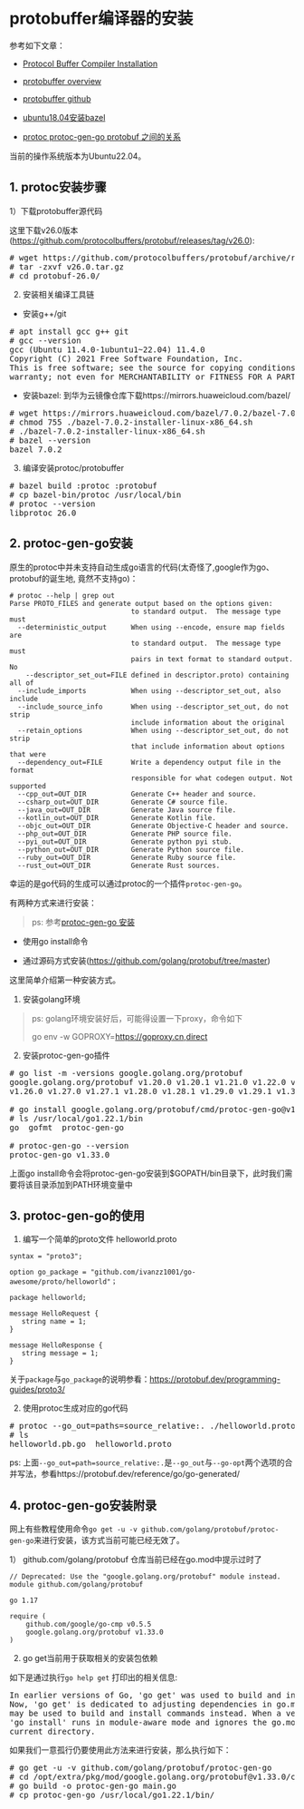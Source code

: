 # protobuffer编译器的安装

参考如下文章：

- [Protocol Buffer Compiler Installation](https://grpc.io/docs/protoc-installation/)

- [protobuffer overview](https://protobuf.dev/overview/)

- [protobuffer github](https://github.com/protocolbuffers/protobuf)

- [ubuntu18.04安装bazel](https://zhuanlan.zhihu.com/p/661422615)

- [protoc protoc-gen-go protobuf 之间的关系](https://blog.csdn.net/qq_30549099/article/details/124994705)


当前的操作系统版本为Ubuntu22.04。


## 1. protoc安装步骤
1）下载protobuffer源代码

这里下载v26.0版本(https://github.com/protocolbuffers/protobuf/releases/tag/v26.0):
<pre>
# wget https://github.com/protocolbuffers/protobuf/archive/refs/tags/v26.0.tar.gz
# tar -zxvf v26.0.tar.gz
# cd protobuf-26.0/
</pre>


2) 安装相关编译工具链

- 安装g++/git
<pre>
# apt install gcc g++ git
# gcc --version
gcc (Ubuntu 11.4.0-1ubuntu1~22.04) 11.4.0
Copyright (C) 2021 Free Software Foundation, Inc.
This is free software; see the source for copying conditions.  There is NO
warranty; not even for MERCHANTABILITY or FITNESS FOR A PARTICULAR PURPOSE.
</pre>

- 安装bazel: 到华为云镜像仓库下载https://mirrors.huaweicloud.com/bazel/
<pre>
# wget https://mirrors.huaweicloud.com/bazel/7.0.2/bazel-7.0.2-installer-linux-x86_64.sh
# chmod 755 ./bazel-7.0.2-installer-linux-x86_64.sh
# ./bazel-7.0.2-installer-linux-x86_64.sh
# bazel --version
bazel 7.0.2
</pre>

3) 编译安装protoc/protobuffer
<pre>
# bazel build :protoc :protobuf
# cp bazel-bin/protoc /usr/local/bin
# protoc --version
libprotoc 26.0
</pre>

## 2. protoc-gen-go安装
原生的protoc中并未支持自动生成go语言的代码(太奇怪了,google作为go、protobuf的诞生地, 竟然不支持go)：
```
# protoc --help | grep out
Parse PROTO_FILES and generate output based on the options given:
                              to standard output.  The message type must
  --deterministic_output      When using --encode, ensure map fields are
                              to standard output.  The message type must
                              pairs in text format to standard output.  No
    --descriptor_set_out=FILE defined in descriptor.proto) containing all of
  --include_imports           When using --descriptor_set_out, also include
  --include_source_info       When using --descriptor_set_out, do not strip
                              include information about the original
  --retain_options            When using --descriptor_set_out, do not strip
                              that include information about options that were
  --dependency_out=FILE       Write a dependency output file in the format
                              responsible for what codegen output. Not supported
  --cpp_out=OUT_DIR           Generate C++ header and source.
  --csharp_out=OUT_DIR        Generate C# source file.
  --java_out=OUT_DIR          Generate Java source file.
  --kotlin_out=OUT_DIR        Generate Kotlin file.
  --objc_out=OUT_DIR          Generate Objective-C header and source.
  --php_out=OUT_DIR           Generate PHP source file.
  --pyi_out=OUT_DIR           Generate python pyi stub.
  --python_out=OUT_DIR        Generate Python source file.
  --ruby_out=OUT_DIR          Generate Ruby source file.
  --rust_out=OUT_DIR          Generate Rust sources.
```

幸运的是go代码的生成可以通过protoc的一个插件```protoc-gen-go```。

有两种方式来进行安装：
>ps: 参考[protoc-gen-go 安装](https://blog.csdn.net/weixin_36908494/article/details/126384643)

- 使用go install命令

- 通过源码方式安装(https://github.com/golang/protobuf/tree/master)

这里简单介绍第一种安装方式。

1) 安装golang环境

>ps: golang环境安装好后，可能得设置一下proxy，命令如下
>
>go env -w GOPROXY=https://goproxy.cn,direct

2) 安装protoc-gen-go插件

<pre>
# go list -m -versions google.golang.org/protobuf
google.golang.org/protobuf v1.20.0 v1.20.1 v1.21.0 v1.22.0 v1.23.0 v1.24.0 v1.25.0 v1.26.0-rc.1 
v1.26.0 v1.27.0 v1.27.1 v1.28.0 v1.28.1 v1.29.0 v1.29.1 v1.30.0 v1.31.0 v1.32.0 v1.33.0

# go install google.golang.org/protobuf/cmd/protoc-gen-go@v1.33.0
# ls /usr/local/go1.22.1/bin
go  gofmt  protoc-gen-go

# protoc-gen-go --version
protoc-gen-go v1.33.0
</pre>

上面go install命令会将protoc-gen-go安装到$GOPATH/bin目录下，此时我们需要将该目录添加到PATH环境变量中

## 3. protoc-gen-go的使用
1) 编写一个简单的proto文件 helloworld.proto
```
syntax = "proto3";

option go_package = "github.com/ivanzz1001/go-awesome/proto/helloworld"；

package helloworld;

message HelloRequest {
   string name = 1;
}

message HelloResponse {
   string message = 1;
}
```

关于`package`与`go_package`的说明参看：https://protobuf.dev/programming-guides/proto3/


2) 使用protoc生成对应的go代码
<pre>
# protoc --go_out=paths=source_relative:. ./helloworld.proto
# ls
helloworld.pb.go  helloworld.proto
</pre>

ps: 上面`--go_out=path=source_relative:.`是`--go_out`与`--go-opt`两个选项的合并写法，参看https://protobuf.dev/reference/go/go-generated/
 


## 4. protoc-gen-go安装附录
网上有些教程使用命令`go get -u -v github.com/golang/protobuf/protoc-gen-go`来进行安装，该方式当前可能已经无效了。

1） github.com/golang/protobuf 仓库当前已经在go.mod中提示过时了
```
// Deprecated: Use the "google.golang.org/protobuf" module instead.
module github.com/golang/protobuf

go 1.17

require (
	github.com/google/go-cmp v0.5.5
	google.golang.org/protobuf v1.33.0
)
```

2) go get当前用于获取相关的安装包依赖

如下是通过执行`go help get` 打印出的相关信息:
<pre>
In earlier versions of Go, 'go get' was used to build and install packages.
Now, 'go get' is dedicated to adjusting dependencies in go.mod. 'go install'
may be used to build and install commands instead. When a version is specified,
'go install' runs in module-aware mode and ignores the go.mod file in the
current directory.
</pre>

如果我们一意孤行仍要使用此方法来进行安装，那么执行如下：
<pre>
# go get -u -v github.com/golang/protobuf/protoc-gen-go
# cd /opt/extra/pkg/mod/google.golang.org/protobuf@v1.33.0/cmd/protoc-gen-go
# go build -o protoc-gen-go main.go
# cp protoc-gen-go /usr/local/go1.22.1/bin/
</pre>



